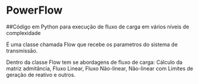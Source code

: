 # PowerFlow

##Código em Python para execução de fluxo de carga em vários níveis de complexidade

É uma classe chamada Flow que recebe os parametros do sistema de transmissão.

Dentro da classe Flow tem se abordagens de fluxo de carga: Cálculo da matriz admitância, Fluxo Linear, Fluxo Não-linear, Não-linear com Limites de geração de reativo e outros.